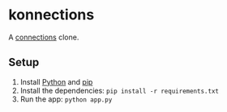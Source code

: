 # konnections

A [connections](https://www.nytimes.com/games/connections) clone.

## Setup

1. Install [Python](https://www.python.org/downloads/) and [pip](https://pip.pypa.io/en/stable/installation/)
2. Install the dependencies: `pip install -r requirements.txt`
3. Run the app: `python app.py`